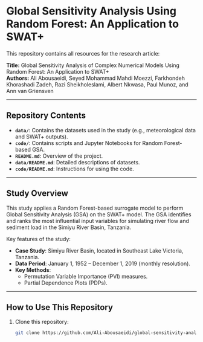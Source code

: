 # Global Sensitivity Analysis Using Random Forest: An Application to SWAT+

This repository contains all resources for the research article:

**Title:** Global Sensitivity Analysis of Complex Numerical Models Using Random Forest: An Application to SWAT+  
**Authors:** Ali Abousaeidi, Seyed Mohammad Mahdi Moezzi, Farkhondeh Khorashadi Zadeh, Razi Sheikholeslami, Albert Nkwasa, Paul Munoz, and Ann van Griensven  

---

## Repository Contents

- **`data/`**: Contains the datasets used in the study (e.g., meteorological data and SWAT+ outputs).
- **`code/`**: Contains scripts and Jupyter Notebooks for Random Forest-based GSA.
- **`README.md`**: Overview of the project.
- **`data/README.md`**: Detailed descriptions of datasets.
- **`code/README.md`**: Instructions for using the code.

---

## Study Overview

This study applies a Random Forest-based surrogate model to perform Global Sensitivity Analysis (GSA) on the SWAT+ model. The GSA identifies and ranks the most influential input variables for simulating river flow and sediment load in the Simiyu River Basin, Tanzania.

Key features of the study:
- **Case Study**: Simiyu River Basin, located in Southeast Lake Victoria, Tanzania.
- **Data Period**: January 1, 1952 – December 1, 2019 (monthly resolution).
- **Key Methods**:
  - Permutation Variable Importance (PVI) measures.
  - Partial Dependence Plots (PDPs).

---

## How to Use This Repository

1. Clone this repository:
   ```bash
   git clone https://github.com/Ali-Abousaeidi/global-sensitivity-analysis-random-forest-SWATplus.git

